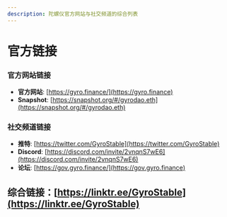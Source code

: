 ```yaml
---
description: 陀螺仪官方网站与社交频道的综合列表
---
```


# 官方链接

### 官方网站链接

* **官方网站**: [https://gyro.finance/](https://gyro.finance)
* **Snapshot**: [https://snapshot.org/#/gyrodao.eth](https://snapshot.org/#/gyrodao.eth)

### 社交频道链接

* **推特**: [https://twitter.com/GyroStable](https://twitter.com/GyroStable)
* **Discord**: [https://discord.com/invite/2vnqnS7wE6](https://discord.com/invite/2vnqnS7wE6)
* **论坛**: [https://gov.gyro.finance/](https://gov.gyro.finance)

## 综合链接：[https://linktr.ee/GyroStable](https://linktr.ee/GyroStable)
